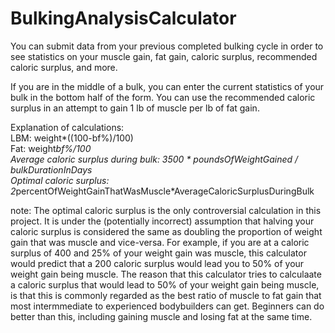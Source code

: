 # BulkingAnalysisCalculator
You can submit data from your previous completed bulking cycle in order to see statistics on your muscle gain, fat gain, caloric surplus, recommended caloric surplus, and more. 

If you are in the middle of a bulk, you can enter the current statistics of your bulk in the bottom half of the form. You can use the recommended caloric surplus in an attempt to gain 1 lb of muscle per lb of fat gain.

Explanation of calculations:<br />
LBM: weight*((100-bf%)/100)<br />
Fat: weight*bf%/100<br />
Average caloric surplus during bulk: 3500 * poundsOfWeightGained / bulkDurationInDays<br />
Optimal caloric surplus: 2*percentOfWeightGainThatWasMuscle*AverageCaloricSurplusDuringBulk<br />

note: The optimal caloric surplus is the only controversial calculation in this project. It is under the (potentially incorrect) assumption that halving your caloric surplus is considered the same as doubling the proportion of weight gain that was muscle and vice-versa. For example, if you are at a caloric surplus of 400 and 25% of your weight gain was muscle, this calculator would predict that a 200 caloric surplus would lead you to 50% of your weight gain being muscle. The reason that this calculator tries to calculaate a caloric surplus that would lead to 50% of your weight gain being muscle, is that this is commonly regarded as the best ratio of muscle to fat gain that most intermmediate to experienced bodybuilders can get. Beginners can do better than this, including gaining muscle and losing fat at the same time.